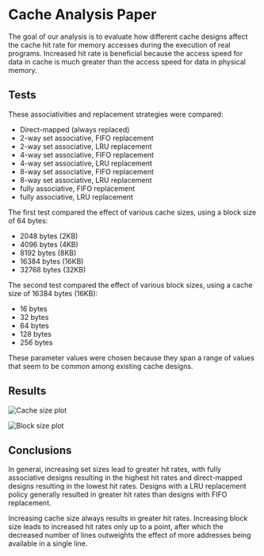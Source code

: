 # Cache Analysis Paper

The goal of our analysis is to evaluate how different cache designs affect the
cache hit rate for memory accesses during the execution of real programs.
Increased hit rate is beneficial because the access speed for data in cache
is much greater than the access speed for data in physical memory.

## Tests

These associativities and replacement strategies were compared:

- Direct-mapped (always replaced)
- 2-way set associative, FIFO replacement
- 2-way set associative, LRU replacement
- 4-way set associative, FIFO replacement
- 4-way set associative, LRU replacement
- 8-way set associative, FIFO replacement
- 8-way set associative, LRU replacement
- fully associative, FIFO replacement
- fully associative, LRU replacement

The first test compared the effect of various cache sizes,
using a block size of 64 bytes:

- 2048 bytes (2KB)
- 4096 bytes (4KB)
- 8192 bytes (8KB)
- 16384 bytes (16KB)
- 32768 bytes (32KB)

The second test compared the effect of various block sizes,
using a cache size of 16384 bytes (16KB):

- 16 bytes
- 32 bytes
- 64 bytes
- 128 bytes
- 256 bytes

These parameter values were chosen because they span a range of values that
seem to be common among existing cache designs.

## Results

![Cache size plot](build/cache-size-plot.svg)

![Block size plot](build/block-size-plot.svg)

## Conclusions

In general, increasing set sizes lead to greater hit rates, with fully
associative designs resulting in the highest hit rates and
direct-mapped designs resulting in the lowest hit rates.
Designs with a LRU replacement policy generally resulted in greater hit rates
than designs with FIFO replacement.

Increasing cache size always results in greater hit rates.
Increasing block size leads to increased hit rates only up to a point,
after which the decreased number of lines outweights the effect of more
addresses being available in a single line.
